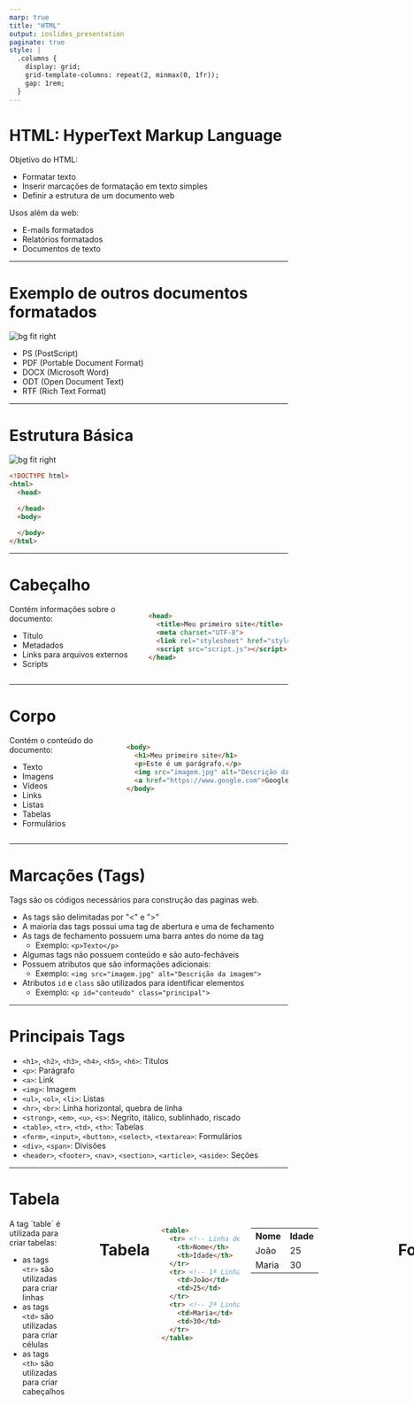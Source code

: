 ```yaml
---
marp: true
title: "HTML"
output: ioslides_presentation
paginate: true
style: |
  .columns {
    display: grid;
    grid-template-columns: repeat(2, minmax(0, 1fr));
    gap: 1rem;
  }
---
```



# HTML: HyperText Markup Language

Objetivo do HTML:
- Formatar texto
- Inserir marcações de formatação em texto simples
- Definir a estrutura de um documento web

Usos além da web:
- E-mails formatados
- Relatórios formatados
- Documentos de texto

---

# Exemplo de outros documentos formatados

![bg fit right](img/exemplo-pdf.png)
- PS (PostScript)
- PDF (Portable Document Format)
- DOCX (Microsoft Word)
- ODT (Open Document Text)
- RTF (Rich Text Format)

---

# Estrutura Básica

![bg fit right](img/estrutura-basica-html.gif)

```html
<!DOCTYPE html>
<html>
  <head>

  </head>
  <body>

  </body>
</html>
```

---

# Cabeçalho

<div class="columns">

<div>
Contém informações sobre o documento:

- Título
- Metadados
- Links para arquivos externos
- Scripts
</div>

```html
<head>
  <title>Meu primeiro site</title>
  <meta charset="UTF-8">
  <link rel="stylesheet" href="style.css">
  <script src="script.js"></script>
</head>

```
</div>

---

# Corpo
<div class="columns">
<div>
Contém o conteúdo do documento:

- Texto
- Imagens
- Vídeos
- Links
- Listas
- Tabelas
- Formulários
</div>

```html
<body>
  <h1>Meu primeiro site</h1>
  <p>Este é um parágrafo.</p>
  <img src="imagem.jpg" alt="Descrição da imagem">
  <a href="https://www.google.com">Google</a>
</body>
```
</div>

---


# Marcações (Tags)

Tags são os códigos necessários para construção das paginas web.

- As tags são delimitadas por "<" e ">"
- A maioria das tags possui uma tag de abertura e uma de fechamento
- As tags de fechamento possuem uma barra antes do nome da tag
  - Exemplo: `<p>Texto</p>`
- Algumas tags não possuem conteúdo e são auto-fecháveis
- Possuem atributos que são informações adicionais:
  - Exemplo: `<img src="imagem.jpg" alt="Descrição da imagem">`
- Atributos `id` e `class` são utilizados para identificar elementos
  - Exemplo: `<p id="conteudo" class="principal">`

---

# Principais Tags

- `<h1>`, `<h2>`, `<h3>`, `<h4>`, `<h5>`, `<h6>`: Títulos
- `<p>`: Parágrafo
- `<a>`: Link
- `<img>`: Imagem
- `<ul>`, `<ol>`, `<li>`: Listas
- `<hr>`, `<br>`: Linha horizontal, quebra de linha
- `<strong>`, `<em>`, `<u>`, `<s>`: Negrito, itálico, sublinhado, riscado
- `<table>`, `<tr>`, `<td>`, `<th>`: Tabelas
- `<form>`, `<input>`, `<button>`, `<select>`, `<textarea>`: Formulários
- `<div>`, `<span>`: Divisões
- `<header>`, `<footer>`, `<nav>`, `<section>`, `<article>`, `<aside>`: Seções

---

# Tabela

<div class="columns">
<div>
A tag `table` é utilizada para criar tabelas:

- as tags `<tr>` são utilizadas para criar linhas
- as tags `<td>` são utilizadas para criar células
- as tags `<th>` são utilizadas para criar cabeçalhos
</div>

```html
<table>
  <tr> <!-- Linha de cabeçalho -->
    <th>Nome</th>
    <th>Idade</th>
  </tr>
  <tr> <!-- 1ª Linha de dados -->
    <td>João</td>
    <td>25</td>
  </tr>
  <tr> <!-- 2ª Linha de dados -->
    <td>Maria</td>
    <td>30</td>
  </tr>
</table>
```

---

# Tabela
<div class="columns">

```html
<table>
  <tr> <!-- Linha de cabeçalho -->
    <th>Nome</th>
    <th>Idade</th>
  </tr>
  <tr> <!-- 1ª Linha de dados -->
    <td>João</td>
    <td>25</td>
  </tr>
  <tr> <!-- 2ª Linha de dados -->
    <td>Maria</td>
    <td>30</td>
  </tr>
</table>
```

<table>
  <tr> <!-- Linha de cabeçalho -->
    <th>Nome</th>
    <th>Idade</th>
  </tr>
  <tr> <!-- 1ª Linha de dados -->
    <td>João</td>
    <td>25</td>
  </tr>
  <tr> <!-- 2ª Linha de dados -->
    <td>Maria</td>
    <td>30</td>
  </tr>
</table>
</div>

---


# Formulário

A tag `<form>` é utilizada para criar formulários:
- Os formulários são utilizados para enviar dados para o servidor
- as tags `<input>`, `<select>`, `<textarea>` são utilizadas para criar campos de entrada
- a tag `<button>` é utilizada para criar botões

```html
<form>
  <label>Nome:</label>
  <input type="text"name="nome">

  <label for="email">E-mail:</label>
  <input type="email" id="email" name="email">
  
  <button type="submit">Enviar</button>
</form>

```

---

# Formulário

<div class="columns">

```html
<form>
  <label>Nome:</label>
  <input type="text" name="nome">

  <label for="email">E-mail:</label>
  <input type="email" id="email" name="email">
  
  <button type="submit">Enviar</button>
</form>

```


<form>
  <label for="nome">Nome:</label>
  <input type="text" name="nome" id="nome">

  <label for="email">E-mail:</label>
  <input type="email" id="email" name="email">
  
  <button type="submit">Enviar</button>
</form>

</div>

---

# Links

A tag `<a>` é utilizada para criar links:
- O atributo `href` é utilizado para definir o destino do link
- O atributo `target` é utilizado para definir onde o link será aberto
  - `_self`: Abre na mesma janela
  - `_blank`: Abre em uma nova janela


```html
<a href="https://www.google.com" target="_blank">Google</a>

<a href="galeria.html">
  <img src="imagem.png">
</a>

```

---

# Listas

A tag `<ul>` é utilizada para criar listas não ordenadas
A tag `<ol>` é utilizada para criar listas ordenadas
- As tags `<li>` são utilizadas para criar itens da lista

```html
<ul>
  <li>Item 1</li>
  <li>Item 2</li>
  <li>Item 3</li>
</ul>

<ol>
  <li>Item 1</li>
  <li>Item 2</li>
  <li>Item 3</li>
</ol>

```
---

# Listas

<div class="columns">

```html
Lista 1:
<ul>
  <li>Item 1</li>
  <li>Item 2</li>
  <li>Item 3</li>
</ul>

Lista 2:
<ol>
  <li>Item 1</li>
  <li>Item 2</li>
  <li>Item 3</li>
</ol>

```

<div>
Lista 1:
<ul>
  <li>Item 1</li>
  <li>Item 2</li>
  <li>Item 3</li>
</ul>

Lista 2:
<ol>
  <li>Item 1</li>
  <li>Item 2</li>
  <li>Item 3</li>
</ol>
</div>

</div>

---


# Primeiros passos: Index

1. Crie um arquivo HTML com a estrutura básica:
chamado `index.html` na pasta do projeto 'src/main/resources/templates/'


```html
<!DOCTYPE html>
<html>
  <head>
    <title>UEG - Desenvolvimento Web 2025</title>
  </head>
  <body>
    <h1>Início</h1>
    <p>
      Bem-vindo ao curso de Desenvolvimento Web!
    </p>
  </body>
</html>
```

2. Abra o arquivo no navegador

---



# Primeiros passos: alunos.html

1. Crie um arquivo chamado `alunos.html` na pasta do projeto 'src/main/resources/templates/'
- Título: UEG - Desenvolvimento Web 2025:  Alunos
- H1: Lista de Alunos
- Tabela com 3 colunas: Nome, Matrícula e Ações
  - 3 linhas com informações fictícias 
  - Nas linhas de dados na coluna Ações:
    - Criar uma lista não ordenada de dois itens:
      - Editar
      - Excluir
    Editar e Excluir devem ser links para as páginas `aluno-update.html` e `aluno-delete.html`

---

# Primeiros passos: aluno-create.html

1. Crie um arquivo chamado `aluno-create.html` na pasta do projeto 'src/main/resources/templates/'
- Título: UEG - Desenvolvimento Web 2025:  Aluno
- H1: Cadastro de Aluno
- Formulário com os campos:
  - Nome
  - Matrícula
  - E-mail
- Botão de Salvar

---

# Primeiros passos: aluno-update.html

1. Crie um arquivo chamado `aluno-update.html` na pasta do projeto 'src/main/resources/templates/'
- Título: UEG - Desenvolvimento Web 2025:  Aluno
- H1: Atualização Cadastro de Aluno
- Formulário com os campos:
  - Nome
  - Matrícula
  - E-mail
- Botão de Salvar

---

# Primeiros passos: aluno-delete.html
1. Crie um arquivo chamado `aluno-delete.html` na pasta do projeto 'src/main/resources/templates/'
- Título: UEG - Desenvolvimento Web 2025:  Aluno
- H1: Exclusão de Aluno
- Mensagem de confirmação de exclusão do aluno, texto destacado.
- Formulário com o campo:
  - Nome do aluno a ser excluído (não editável)
  - E-mail do aluno a ser excluído (não editável)
  - Botão de Excluir

---

# Amarrando as páginas

1. Adicione links entre as páginas
- Na página `index.html` adicione um link para a página `alunos.html`
- Na página `alunos.html` adicione um link para a página `aluno-create.html`
- Nas paginas `aluno-update.html` e `aluno-delete.html` adicione um link para a página `alunos.html`

---

# Mocando os dados

Iremos criar uma classe de controle para simular o acesso ao banco de dados.

Acesso ao banco de dados será abordado em aulas futuras.

---

# AlunoController

Criar o arquivo "AlunoController.java" na pasta "src/main/java/ueg/.../controller/"

```java
import java.util.*;
import org.springframework.stereotype.Controller;
import org.springframework.ui.Model;
import org.springframework.web.bind.annotation.*;

@Controller
public class AlunoControler {

    static List alunos = new ArrayList<>();

    static {
        alunos.add(Map.of("nome", "João", "email", "joao@localhost"));
        alunos.add(Map.of("nome", "Maria", "email", "maria@localhost"));
        alunos.add(Map.of("nome", "José", "email", "jose@localhost"));
    }

    @GetMapping("/")
    public String index() {
        return "index";
    }

    @GetMapping("/alunos")
    public String getHome(Model model) {
        model.addAttribute("alunos", alunos);
        return "alunos";
    }
}
  
```

---

# Thymeleaf em ação

1. Adicione o Thymeleaf no arquivo HTML
- Adicione o namespace `xmlns:th="http://www.thymeleaf.org"`
- Utilize a sintaxe do Thymeleaf para exibir os dados
- Modifique a tabela de alunos para exibir os dados da lista

```html

<tr>
    <td>Fulano de Tal</td>
    <td>fulano@ueg.br</td>
    <td>
        <ul>
            <li>
                <a href="aluno-update.html">Editar</a>
            </li>
            <li>
                <a href="aluno-delete.html">Excluir</a>
            </li>
        </ul>
    </td>
</tr>

```
---

# Thymeleaf em ação

```html
<table>
...
<tr th:each="aluno, iter: ${alunos}">
    <td th:text="${aluno.nome}">Fulano de Tal</td>
    <td th:text="${aluno.email}">fulano@ueg.br</td>
    <td>
        <ul>
            <li>
                <a th:href="@{'/alunos/editar/'+${iter.index}}" 
                href="aluno-update.html">Editar</a>
            </li>
            <li>
                <a  th:href="@{'/alunos/excluir/'+${iter.index}}" 
                href="aluno-delete.html">Excluir</a>
            </li>
        </ul>
    </td>
</tr>
</table>
```

---

# Testar o resultado

1. Inicie a aplicação
2. Acesse a página `http://localhost:8080/alunos`
3. Verifique se a lista de alunos é exibida corretamente
4. Compare com o arquivo `alunos.html` criado anteriormente

---

# Metodo de criação de aluno

```java
    @GetMapping("/alunos/cadastrar")
    public String getForm() {
        return "aluno-create";
    }

    @PostMapping("/alunos/cadastrar")
    public String postForm(
            @RequestParam String nome,
            @RequestParam String email) {
        System.out.println("Nome: " + nome);
        System.out.println("Email: " + email);
        // Adiciona um novo aluno na lista
        alunos.add(Map.of("nome", nome, "email", email));
        return "redirect:/alunos";
    }
```

---

# Tela de cadastro de aluno

Alterar o formulário de cadastro de aluno para enviar os dados para o servidor


```html
    <form action="/alunos/cadastrar" method="post">

```
---

# Testar o resultado

1. Acesse a página `http://localhost:8080/alunos/cadastrar`
2. Preencha o formulário e clique em Salvar
3. Verifique se o aluno foi adicionado na lista de alunos
4. Compare com o arquivo `alunos.html` criado anteriormente

---

# Estilizando com CSS

Na proxima aula vamos aprender a estilizar as páginas com CSS.

Pesquisar sobre os principais frameworks de CSS:
- Bootstrap: https://getbootstrap.com/
- Materialize: https://materializecss.com/
- Bulma: https://bulma.io/
- Foundation: https://get.foundation/

Escolher um para utilizar no projeto ao longo do curso,
justificar a escolha.

---
